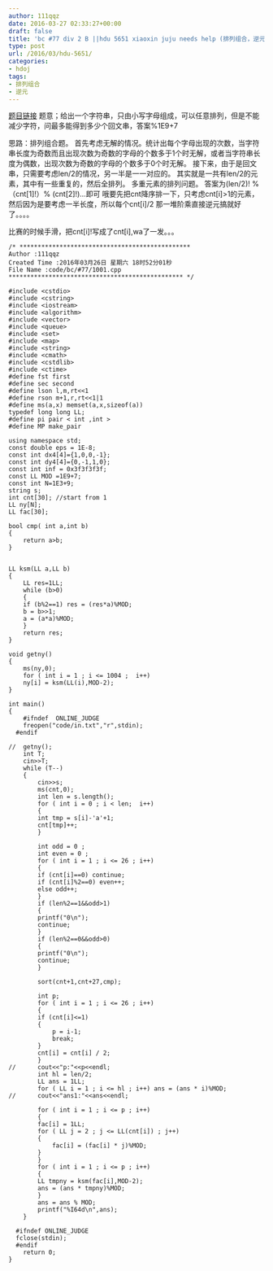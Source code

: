 ```yaml
---
author: 111qqz
date: 2016-03-27 02:33:27+00:00
draft: false
title: 'bc #77 div 2 B ||hdu 5651 xiaoxin juju needs help (排列组合，逆元)'
type: post
url: /2016/03/hdu-5651/
categories:
- hdoj
tags:
- 排列组合
- 逆元
---
```


[题目链接](http://acm.hdu.edu.cn/showproblem.php?pid=5651)
题意；给出一个字符串，只由小写字母组成，可以任意排列，但是不能减少字符，问最多能得到多少个回文串，答案%1E9+7

思路：排列组合题。 首先考虑无解的情况。统计出每个字母出现的次数，当字符串长度为奇数而且出现次数为奇数的字母的个数多于1个时无解，或者当字符串长度为偶数，出现次数为奇数的字母的个数多于0个时无解。
接下来，由于是回文串，只需要考虑len/2的情况，另一半是一一对应的。
其实就是一共有len/2的元素，其中有一些重复的，然后全排列。 多重元素的排列问题。
答案为(len/2)! % （cnt[1]!）% (cnt[2]!)...即可
哦要先把cnt降序排一下，只考虑cnt[i]>1的元素，然后因为是要考虑一半长度，所以每个cnt[i]/2
那一堆阶乘直接逆元搞就好了。。。。

比赛的时候手滑，把cnt[i]!写成了cnt[i],wa了一发。。。

 

    
    /* ***********************************************
    Author :111qqz
    Created Time :2016年03月26日 星期六 18时52分01秒
    File Name :code/bc/#77/1001.cpp
    ************************************************ */
    
    #include <cstdio>
    #include <cstring>
    #include <iostream>
    #include <algorithm>
    #include <vector>
    #include <queue>
    #include <set>
    #include <map>
    #include <string>
    #include <cmath>
    #include <cstdlib>
    #include <ctime>
    #define fst first
    #define sec second
    #define lson l,m,rt<<1
    #define rson m+1,r,rt<<1|1
    #define ms(a,x) memset(a,x,sizeof(a))
    typedef long long LL;
    #define pi pair < int ,int >
    #define MP make_pair
    
    using namespace std;
    const double eps = 1E-8;
    const int dx4[4]={1,0,0,-1};
    const int dy4[4]={0,-1,1,0};
    const int inf = 0x3f3f3f3f;
    const LL MOD =1E9+7;
    const int N=1E3+9;
    string s;
    int cnt[30]; //start from 1
    LL ny[N];
    LL fac[30];
    
    bool cmp( int a,int b)
    {
        return a>b;
    }
    
    
    LL ksm(LL a,LL b)
    {
        LL res=1LL;
        while (b>0)
        {
    	if (b%2==1) res = (res*a)%MOD;
    	b = b>>1;
    	a = (a*a)%MOD;
        }
        return res;
    }
    
    void getny()
    {
        ms(ny,0);
        for ( int i = 1 ; i <= 1004 ;  i++)
    	ny[i] = ksm(LL(i),MOD-2);
    }
    
    int main()
    {
    	#ifndef  ONLINE_JUDGE 
    	freopen("code/in.txt","r",stdin);
      #endif
    	
    //	getny();
    	int T;
    	cin>>T;
    	while (T--)
    	{
    	    cin>>s;
    	    ms(cnt,0);
    	    int len = s.length();
    	    for ( int i = 0 ; i < len;  i++)
    	    {
    		int tmp = s[i]-'a'+1;
    		cnt[tmp]++;
    	    }
    
    	    int odd = 0 ;
    	    int even = 0 ;
    	    for ( int i = 1 ; i <= 26 ; i++)
    	    {
    		if (cnt[i]==0) continue;
    		if (cnt[i]%2==0) even++;
    		else odd++;
    	    }
    	    if (len%2==1&&odd>1)
    	    {
    		printf("0\n");
    		continue;
    	    }
    	    if (len%2==0&&odd>0)
    	    {
    		printf("0\n");
    		continue;
    	    }
    
    	    sort(cnt+1,cnt+27,cmp);
    
    	    int p;
    	    for ( int i = 1 ; i <= 26 ; i++)
    	    {
    		if (cnt[i]<=1)
    		{
    		    p = i-1;
    		    break;
    		}
    		cnt[i] = cnt[i] / 2;
    	    }
    //	    cout<<"p:"<<p<<endl;
    	    int hl = len/2;
    	    LL ans = 1LL;
    	    for ( LL i = 1 ; i <= hl ; i++) ans = (ans * i)%MOD;
    //	    cout<<"ans1:"<<ans<<endl;
    	    
    	    for ( int i = 1 ; i <= p ; i++)
    	    {
    		fac[i] = 1LL;
    		for ( LL j = 2 ; j <= LL(cnt[i]) ; j++)
    		{
    		    fac[i] = (fac[i] * j)%MOD;
    		}
    	    }
    	    for ( int i = 1 ; i <= p ; i++)
    	    {
    		LL tmpny = ksm(fac[i],MOD-2);
    		ans = (ans * tmpny)%MOD;
    	    }
    	    ans = ans % MOD;
    	    printf("%I64d\n",ans);
    	}
    
      #ifndef ONLINE_JUDGE  
      fclose(stdin);
      #endif
        return 0;
    }
    








